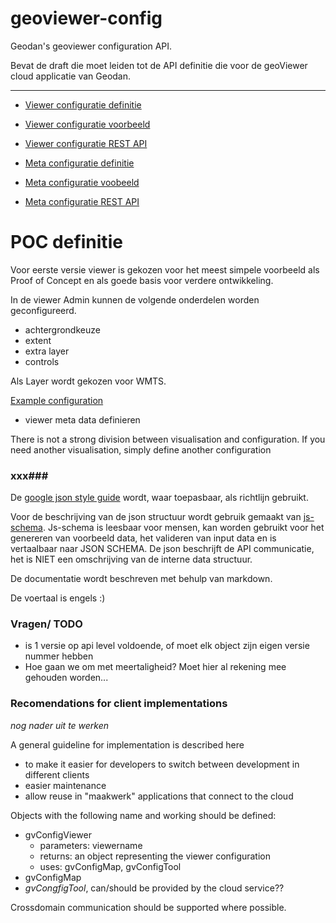 geoviewer-config
================

Geodan's geoviewer configuration API. 

Bevat de draft die moet leiden tot de API definitie die voor de geoViewer cloud applicatie van Geodan.

-------------------

- [Viewer configuratie definitie](viewer-config.md) 
- [Viewer configuratie voorbeeld](example-viewer-config.json)
- [Viewer configuratie REST API](viewer-api.md)

- [Meta configuratie definitie](meta-config.md)
- [Meta configuratie voobeeld](example-meta-config.json)
- [Meta configuratie REST API](viewer-api.md)



POC definitie
=============

Voor eerste versie viewer is gekozen voor het meest simpele voorbeeld als Proof of Concept en als goede basis voor verdere ontwikkeling.

In de viewer Admin kunnen de volgende onderdelen worden geconfigureerd.

- achtergrondkeuze
- extent
- extra layer
- controls 

Als Layer wordt gekozen voor WMTS.


[Example configuration](example-viewer-config.json)

- viewer meta data definieren 

There is not a strong division between visualisation and configuration. If you need another visualisation, simply define another configuration


### xxx###

De [google json style guide](http://google-styleguide.googlecode.com/svn/trunk/jsoncstyleguide.xml) wordt, waar toepasbaar, als richtlijn gebruikt. 

Voor de beschrijving van de json structuur wordt gebruik gemaakt van [js-schema](http://molnarg.github.com/js-schema/). Js-schema is leesbaar voor mensen, kan worden gebruikt voor het genereren van voorbeeld data, het valideren van input data  en is vertaalbaar naar JSON SCHEMA. De json beschrijft de API communicatie, het is NIET een omschrijving van de interne data structuur.

De documentatie wordt beschreven met behulp van markdown.

De voertaal is engels :)


### Vragen/ TODO ###

- is 1 versie op api level voldoende, of moet elk object zijn eigen versie nummer hebben
- Hoe gaan we om met meertaligheid? Moet hier al rekening mee gehouden worden...


### Recomendations for client implementations

*nog nader uit te werken*

A general guideline for implementation is described here

- to make it easier for developers to switch between development in different clients
- easier maintenance
- allow reuse in "maakwerk" applications that connect to the cloud

Objects with the following name and working should be defined:

- gvConfigViewer
	- parameters: viewername
	- returns: an object representing the viewer configuration  
	- uses: gvConfigMap, gvConfigTool
- gvConfigMap
- *gvCongfigTool*, can/should be provided by the cloud service??

Crossdomain communication should be supported where possible. 





